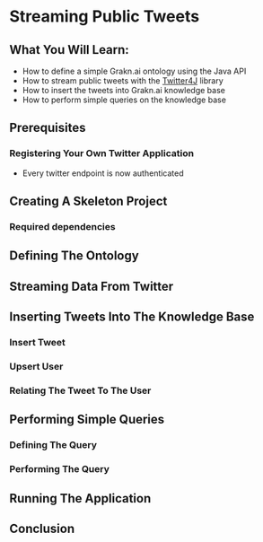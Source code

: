 # Streaming Public Tweets
## What You Will Learn:
- How to define a simple Grakn.ai ontology using the Java API
- How to stream public tweets with the [Twitter4J](http://twitter4j.org/ "Twitter4J") library
- How to insert the tweets into Grakn.ai knowledge base
- How to perform simple queries on the knowledge base

## Prerequisites
### Registering Your Own Twitter Application
- Every twitter endpoint is now authenticated

## Creating A Skeleton Project
### Required dependencies

## Defining The Ontology
## Streaming Data From Twitter
## Inserting Tweets Into The Knowledge Base
### Insert Tweet
### Upsert User
### Relating The Tweet To The User
## Performing Simple Queries
### Defining The Query
### Performing The Query
## Running The Application
## Conclusion
